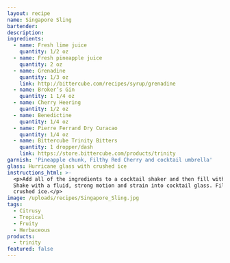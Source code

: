```yaml
---
layout: recipe
name: Singapore Sling
bartender:
description:
ingredients:
  - name: Fresh lime juice
    quantity: 1/2 oz
  - name: Fresh pineapple juice
    quantity: 2 oz
  - name: Grenadine
    quantity: 1/3 oz
    link: http://bittercube.com/recipes/syrup/grenadine
  - name: Broker’s Gin
    quantity: 1 1/4 oz
  - name: Cherry Heering
    quantity: 1/2 oz
  - name: Benedictine
    quantity: 1/4 oz
  - name: Pierre Ferrand Dry Curacao
    quantity: 1/4 oz
  - name: Bittercube Trinity Bitters
    quantity: 1 dropper/dash
    link: https://store.bittercube.com/products/trinity
garnish: 'Pineapple chunk, Filthy Red Cherry and cocktail umbrella'
glass: Hurricane glass with crushed ice
instructions_html: >-
  <p>Add all of the ingredients to a cocktail shaker and then fill with ice.
  Shake with a fluid, strong motion and strain into cocktail glass. Fill with
  crushed ice.</p>
image: /uploads/recipes/Singapore_Sling.jpg
tags:
  - Citrusy
  - Tropical
  - Fruity
  - Herbaceous
products:
  - trinity
featured: false
---
```



